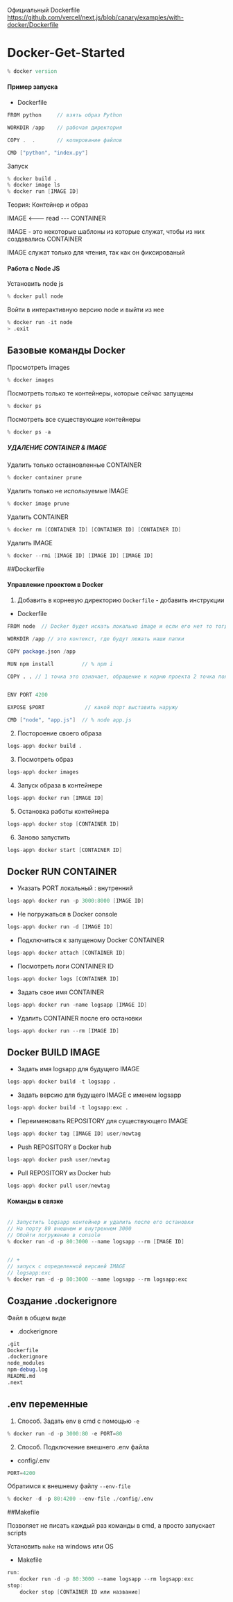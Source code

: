 Официальный Dockerfile https://github.com/vercel/next.js/blob/canary/examples/with-docker/Dockerfile


# Docker-Get-Started

```d
% docker version
```

#### Пример запуска

- Dockerfile

```go
FROM python     // взять образ Python

WORKDIR /app    // рабочая директория

COPY .  .       // копирование файлов

CMD ["python", "index.py"]
```

Запуск

```d
% docker build .
% docker image ls
% docker run [IMAGE ID]
```


Теория: Контейнер и образ

IMAGE <--- read --- CONTAINER

IMAGE - это некоторые шаблоны из которые служат, чтобы из них создавались CONTAINER

IMAGE служат только для чтения, так как он фиксированый


#### Работа с Node JS

Установить node js

```d
% docker pull node
```
Войти в интерактивную версию node и выйти из нее
```d
% docker run -it node
> .exit
```

## Базовые команды Docker

Просмотреть images

```d
% docker images
```

Посмотреть только те контейнеры, которые сейчас запущены

```d
% docker ps
```

Посмотреть все существующие контейнеры
```d
% docker ps -a
```

##### УДАЛЕНИЕ CONTAINER & IMAGE

Удалить только оставновленные CONTAINER

```d
% docker container prune
```

Удалить только не используемые IMAGE

```d
% docker image prune
```

Удалить CONTAINER
```d
% docker rm [CONTAINER ID] [CONTAINER ID] [CONTAINER ID]
```

Удалить IMAGE
```d
% docker --rmi [IMAGE ID] [IMAGE ID] [IMAGE ID]
```

##Dockerfile 
#### Управление проектом в Docker


1. Добавить в корневую директорию ```Dockerfile``` - добавить инструкции

- Dockerfile
```d
FROM node  // Docker будет искать локально image и если его нет то тогда он скачает его из Docker Hub

WORKDIR /app // это контекст, где будут лежать наши папки

COPY package.json /app

RUN npm install         // % npm i

COPY . . // 1 точка это означает, обращение к корню проекта 2 точка положить в корень (/app)


ENV PORT 4200

EXPOSE $PORT             // какой порт выставить наружу

CMD ["node", "app.js"]  // % node app.js

```

2. Постороение своего образа

```d
logs-app% docker build .
```

3. Посмотреть образ

```d
logs-app% docker images
```

4. Запуск образа в контейнере

```d
logs-app% docker run [IMAGE ID]
```

5. Остановка работы контейнера

```d
logs-app% docker stop [CONTAINER ID]
```

6. Заново запустить 

```d
logs-app% docker start [CONTAINER ID]
```

## Docker RUN CONTAINER

- Указать PORT локальный : внутренний 
```d
logs-app% docker run -p 3000:8000 [IMAGE ID]
```

- Не погружаться в Docker console
```d
logs-app% docker run -d [IMAGE ID]
```

- Подключиться к запущеному Docker CONTAINER

```d
logs-app% docker attach [CONTAINER ID]
```

- Посмотреть логи CONTAINER ID

```d
logs-app% docker logs [CONTAINER ID]
```

- Задать свое имя CONTAINER
```d
logs-app% docker run -name logsapp [IMAGE ID]
```

- Удалить CONTAINER после его остановки 
```d
logs-app% docker run --rm [IMAGE ID]
```
## Docker BUILD IMAGE

- Задать имя logsapp для будущего IMAGE 
```d
logs-app% docker build -t logsapp .
```

- Задать версию для будущего IMAGE с именем logsapp
```d
logs-app% docker build -t logsapp:exc .
```

- Переименовать REPOSITORY для существующего IMAGE
```d
logs-app% docker tag [IMAGE ID] user/newtag
```

- Push REPOSITORY в Docker hub
```d
logs-app% docker push user/newtag
```

- Pull REPOSITORY из Docker hub
```d
logs-app% docker pull user/newtag
```

#### Команды в связке
```d

// Запустить logsapp контейнер и удалить после его остановки
// На порту 80 внешнем и внутреннем 3000
// Обойти погружение в console
% docker run -d -p 80:3000 --name logsapp --rm [IMAGE ID]


// + 
// запуск с определенной версией IMAGE 
// logsapp:exc
% docker run -d -p 80:3000 --name logsapp --rm logsapp:exc
```


## Создание .dockerignore 

Файл в общем виде 

- .dockerignore
```d
.git
Dockerfile
.dockerignore
node_modules
npm-debug.log
README.md
.next
```


## .env переменные 
1. Способ. Задать env в cmd с помощью ```-e```
```d 
% docker run -d -p 3000:80 -e PORT=80
```

2. Способ. Подключение внешнего .env файла
- config/.env 

```d 
PORT=4200
```

Обратимся к внешнему файлу ```--env-file```

```d 
% docker -d -p 80:4200 --env-file ./config/.env
```

##Makefile

Позволяет не писать каждый раз команды в cmd, а просто запускает scripts

Установить ```make``` на  windows или OS     

- Makefile

```d
run: 
    docker run -d -p 80:3000 --name logsapp --rm logsapp:exc
stop: 
    docker stop [CONTAINER ID или название]
```
